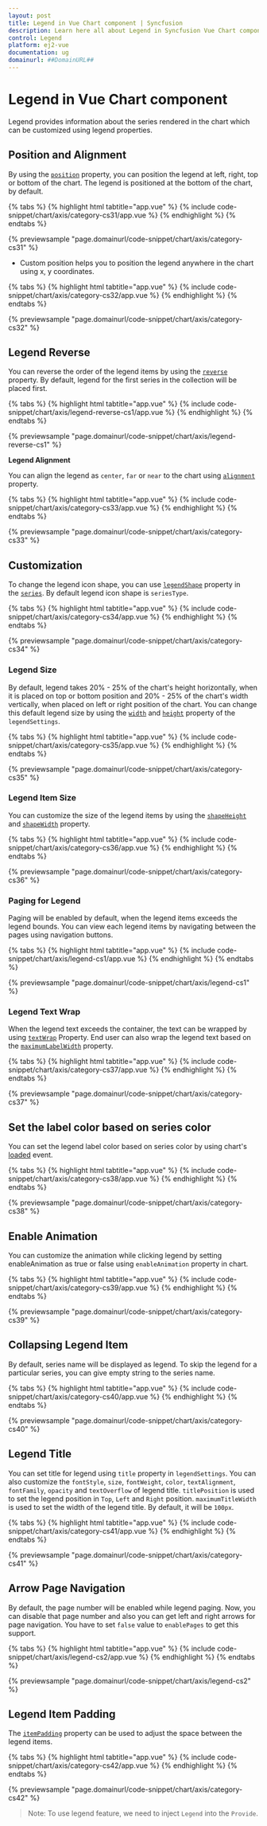 ```yaml
---
layout: post
title: Legend in Vue Chart component | Syncfusion
description: Learn here all about Legend in Syncfusion Vue Chart component of Syncfusion Essential JS 2 and more.
control: Legend 
platform: ej2-vue
documentation: ug
domainurl: ##DomainURL##
---
```


# Legend in Vue Chart component

Legend provides information about the series rendered in the chart which can be customized  using legend properties.

## Position and Alignment

By using the [`position`](https://ej2.syncfusion.com/vue/documentation/api/chart/legendSettings/#position) property, you can position the legend
at left, right, top or bottom of the chart. The legend is positioned at the bottom of the chart, by default.

{% tabs %}
{% highlight html tabtitle="app.vue" %}
{% include code-snippet/chart/axis/category-cs31/app.vue %}
{% endhighlight %}
{% endtabs %}
        
{% previewsample "page.domainurl/code-snippet/chart/axis/category-cs31" %}

* Custom position helps you to position the legend anywhere in the chart using x, y coordinates.

{% tabs %}
{% highlight html tabtitle="app.vue" %}
{% include code-snippet/chart/axis/category-cs32/app.vue %}
{% endhighlight %}
{% endtabs %}
        
{% previewsample "page.domainurl/code-snippet/chart/axis/category-cs32" %}

## Legend Reverse

You can reverse the order of the legend items by using the [`reverse`](https://ej2.syncfusion.com/vue/documentation/api/chart/legendSettings/#reverse) property. By default, legend for the first series in the collection will be placed first.

{% tabs %}
{% highlight html tabtitle="app.vue" %}
{% include code-snippet/chart/axis/legend-reverse-cs1/app.vue %}
{% endhighlight %}
{% endtabs %}
        
{% previewsample "page.domainurl/code-snippet/chart/axis/legend-reverse-cs1" %}

<!-- markdownlint-disable MD036 -->

**Legend Alignment**

<!-- markdownlint-disable MD036 -->

You can align the legend as `center`, `far` or `near` to the chart using [`alignment`](https://ej2.syncfusion.com/vue/documentation/api/chart/legendSettings/#alignment) property.

{% tabs %}
{% highlight html tabtitle="app.vue" %}
{% include code-snippet/chart/axis/category-cs33/app.vue %}
{% endhighlight %}
{% endtabs %}
        
{% previewsample "page.domainurl/code-snippet/chart/axis/category-cs33" %}

## Customization

To change the legend icon shape, you can use [`legendShape`](api-series.html#legendshape-string) property
in the [`series`](api-series.html). By default legend icon shape is `seriesType`.

{% tabs %}
{% highlight html tabtitle="app.vue" %}
{% include code-snippet/chart/axis/category-cs34/app.vue %}
{% endhighlight %}
{% endtabs %}
        
{% previewsample "page.domainurl/code-snippet/chart/axis/category-cs34" %}

### Legend Size

By default, legend takes 20% - 25% of the chart's height horizontally, when it is placed on top or bottom position and 20% - 25% of the chart's width vertically, when placed on left or right position of the chart. You can change this default legend size by using the [`width`](https://ej2.syncfusion.com/vue/documentation/api/chart/legendSettings/#width) and [`height`](https://ej2.syncfusion.com/vue/documentation/api/chart/legendSettings/#height) property of the `legendSettings`.

{% tabs %}
{% highlight html tabtitle="app.vue" %}
{% include code-snippet/chart/axis/category-cs35/app.vue %}
{% endhighlight %}
{% endtabs %}
        
{% previewsample "page.domainurl/code-snippet/chart/axis/category-cs35" %}

### Legend Item Size

You can customize the size of the legend items by using the [`shapeHeight`](api-legendSettings.html#shapeheight-number) and [`shapeWidth`](api-legendSettings.html#shapewidth-number) property.

{% tabs %}
{% highlight html tabtitle="app.vue" %}
{% include code-snippet/chart/axis/category-cs36/app.vue %}
{% endhighlight %}
{% endtabs %}
        
{% previewsample "page.domainurl/code-snippet/chart/axis/category-cs36" %}

### Paging for Legend

Paging will be enabled by default, when the legend items exceeds the legend bounds. You can view each legend
items by navigating between the pages using navigation buttons.

{% tabs %}
{% highlight html tabtitle="app.vue" %}
{% include code-snippet/chart/axis/legend-cs1/app.vue %}
{% endhighlight %}
{% endtabs %}
        
{% previewsample "page.domainurl/code-snippet/chart/axis/legend-cs1" %}

### Legend Text Wrap

When the legend text exceeds the container, the text can be wrapped by using [`textWrap`](https://ej2.syncfusion.com/vue/documentation/api/chart/legendSettings/#textwrap) Property. End user can also wrap the legend text based on the [`maximumLabelWidth`](https://ej2.syncfusion.com/vue/documentation/api/chart/legendSettings/#maximumlabelwidth) property.

{% tabs %}
{% highlight html tabtitle="app.vue" %}
{% include code-snippet/chart/axis/category-cs37/app.vue %}
{% endhighlight %}
{% endtabs %}
        
{% previewsample "page.domainurl/code-snippet/chart/axis/category-cs37" %}

## Set the label color based on series color

You can set the legend label color based on series color by using chart's [loaded](https://ej2.syncfusion.com/vue/documentation/api/chart/#loaded) event.

{% tabs %}
{% highlight html tabtitle="app.vue" %}
{% include code-snippet/chart/axis/category-cs38/app.vue %}
{% endhighlight %}
{% endtabs %}
        
{% previewsample "page.domainurl/code-snippet/chart/axis/category-cs38" %}

## Enable Animation

You can customize the animation while clicking legend by setting enableAnimation as true or false using `enableAnimation` property in chart.

{% tabs %}
{% highlight html tabtitle="app.vue" %}
{% include code-snippet/chart/axis/category-cs39/app.vue %}
{% endhighlight %}
{% endtabs %}
        
{% previewsample "page.domainurl/code-snippet/chart/axis/category-cs39" %}

## Collapsing Legend Item

By default, series name will be displayed as legend. To skip the legend for a particular series, you can give empty string to the series name.

{% tabs %}
{% highlight html tabtitle="app.vue" %}
{% include code-snippet/chart/axis/category-cs40/app.vue %}
{% endhighlight %}
{% endtabs %}
        
{% previewsample "page.domainurl/code-snippet/chart/axis/category-cs40" %}

## Legend Title

You can set title for legend using `title` property in `legendSettings`. You can also customize the `fontStyle`, `size`, `fontWeight`, `color`, `textAlignment`, `fontFamily`, `opacity` and `textOverflow` of legend title. `titlePosition` is used to set the legend position in `Top`, `Left` and `Right` position. `maximumTitleWidth` is used to set the width of the legend title. By default, it will be `100px`.

{% tabs %}
{% highlight html tabtitle="app.vue" %}
{% include code-snippet/chart/axis/category-cs41/app.vue %}
{% endhighlight %}
{% endtabs %}
        
{% previewsample "page.domainurl/code-snippet/chart/axis/category-cs41" %}

## Arrow Page Navigation

By default, the page number will be enabled while legend paging. Now, you can disable that page number and also you can get left and right arrows for page navigation. You have to set `false` value to `enablePages` to get this support.

{% tabs %}
{% highlight html tabtitle="app.vue" %}
{% include code-snippet/chart/axis/legend-cs2/app.vue %}
{% endhighlight %}
{% endtabs %}
        
{% previewsample "page.domainurl/code-snippet/chart/axis/legend-cs2" %}

## Legend Item Padding

The [`itemPadding`](https://ej2.syncfusion.com/vue/documentation/api/chart/legendSettings/#itempadding) property can be used to adjust the space between the legend items.

{% tabs %}
{% highlight html tabtitle="app.vue" %}
{% include code-snippet/chart/axis/category-cs42/app.vue %}
{% endhighlight %}
{% endtabs %}
        
{% previewsample "page.domainurl/code-snippet/chart/axis/category-cs42" %}

>Note: To use legend feature, we need to inject `Legend` into the `Provide`.
